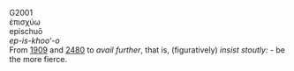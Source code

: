 <body>
  <p>G2001<br>  ἐπισχύω  <br> epischuō  <br><i>ep-is-khoo‘-o </i><br>From <a href="g1909.htm">1909</a> and <a href="g2480.htm">2480</a>  to <i>avail</i> <i>further</i>, that is, (figuratively) <i>insist</i> <i>stoutly:</i> - be the more fierce.<br></p>
 </body>